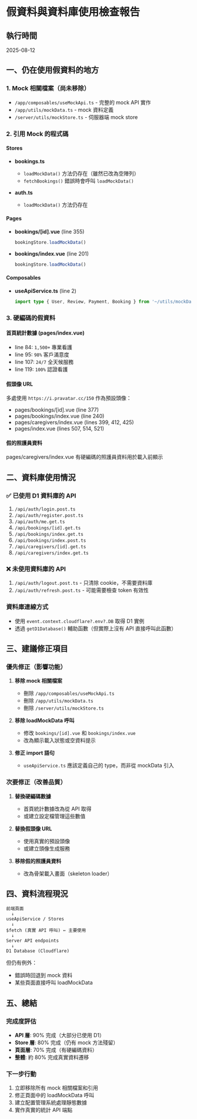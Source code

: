 # 假資料與資料庫使用檢查報告

## 執行時間
2025-08-12

## 一、仍在使用假資料的地方

### 1. Mock 相關檔案（尚未移除）
- `/app/composables/useMockApi.ts` - 完整的 mock API 實作
- `/app/utils/mockData.ts` - mock 資料定義
- `/server/utils/mockStore.ts` - 伺服器端 mock store

### 2. 引用 Mock 的程式碼

#### Stores
- **bookings.ts**
  - `loadMockData()` 方法仍存在（雖然已改為空陣列）
  - `fetchBookings()` 錯誤時會呼叫 `loadMockData()`

- **auth.ts**
  - `loadMockData()` 方法仍存在

#### Pages
- **bookings/[id].vue** (line 355)
  ```typescript
  bookingStore.loadMockData()
  ```

- **bookings/index.vue** (line 201)
  ```typescript
  bookingStore.loadMockData()
  ```

#### Composables
- **useApiService.ts** (line 2)
  ```typescript
  import type { User, Review, Payment, Booking } from '~/utils/mockData'
  ```

### 3. 硬編碼的假資料

#### 首頁統計數據 (pages/index.vue)
- line 84: `1,500+` 專業看護
- line 95: `98%` 客戶滿意度  
- line 107: `24/7` 全天候服務
- line 119: `100%` 認證看護

#### 假頭像 URL
多處使用 `https://i.pravatar.cc/150` 作為預設頭像：
- pages/bookings/[id].vue (line 377)
- pages/bookings/index.vue (line 240)
- pages/caregivers/index.vue (lines 399, 412, 425)
- pages/index.vue (lines 507, 514, 521)

#### 假的照護員資料
pages/caregivers/index.vue 有硬編碼的照護員資料用於載入前顯示

## 二、資料庫使用情況

### ✅ 已使用 D1 資料庫的 API
1. `/api/auth/login.post.ts`
2. `/api/auth/register.post.ts`
3. `/api/auth/me.get.ts`
4. `/api/bookings/[id].get.ts`
5. `/api/bookings/index.get.ts`
6. `/api/bookings/index.post.ts`
7. `/api/caregivers/[id].get.ts`
8. `/api/caregivers/index.get.ts`

### ❌ 未使用資料庫的 API
1. `/api/auth/logout.post.ts` - 只清除 cookie，不需要資料庫
2. `/api/auth/refresh.post.ts` - 可能需要檢查 token 有效性

### 資料庫連線方式
- 使用 `event.context.cloudflare?.env?.DB` 取得 D1 實例
- 透過 `getD1Database()` 輔助函數（但實際上沒有 API 直接呼叫此函數）

## 三、建議修正項目

### 優先修正（影響功能）
1. **移除 mock 相關檔案**
   - 刪除 `/app/composables/useMockApi.ts`
   - 刪除 `/app/utils/mockData.ts`
   - 刪除 `/server/utils/mockStore.ts`

2. **移除 loadMockData 呼叫**
   - 修改 `bookings/[id].vue` 和 `bookings/index.vue`
   - 改為顯示載入狀態或空資料提示

3. **修正 import 語句**
   - `useApiService.ts` 應該定義自己的 type，而非從 mockData 引入

### 次要修正（改善品質）
1. **替換硬編碼數據**
   - 首頁統計數據改為從 API 取得
   - 或建立設定檔管理這些數值

2. **替換假頭像 URL**
   - 使用真實的預設頭像
   - 或建立頭像生成服務

3. **移除假的照護員資料**
   - 改為骨架載入畫面（skeleton loader）

## 四、資料流程現況

```
前端頁面
  ↓
useApiService / Stores
  ↓
$fetch (真實 API 呼叫) ← 主要使用
  ↓
Server API endpoints
  ↓
D1 Database (Cloudflare)
```

但仍有例外：
- 錯誤時回退到 mock 資料
- 某些頁面直接呼叫 loadMockData

## 五、總結

### 完成度評估
- **API 層**: 90% 完成（大部分已使用 D1）
- **Store 層**: 80% 完成（仍有 mock 方法殘留）
- **頁面層**: 70% 完成（有硬編碼資料）
- **整體**: 約 80% 完成真實資料遷移

### 下一步行動
1. 立即移除所有 mock 相關檔案和引用
2. 修正頁面中的 loadMockData 呼叫
3. 建立配置管理系統處理靜態數據
4. 實作真實的統計 API 端點